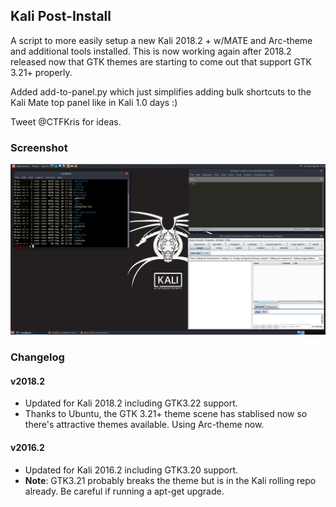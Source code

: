 Kali Post-Install
-----------------

A script to more easily setup a new Kali 2018.2 + w/MATE and Arc-theme and additional tools installed. This is now working again after 2018.2 released now that GTK themes are starting to come out that support GTK 3.21+ properly.

Added add-to-panel.py which just simplifies adding bulk shortcuts to the Kali Mate top panel like in Kali 1.0 days :)

Tweet @CTFKris for ideas.

### Screenshot

![screenshot](https://github.com/sourcekris/kali-postinstall/raw/master/kali-postinstall.png)

### Changelog

#### v2018.2

- Updated for Kali 2018.2 including GTK3.22 support.
- Thanks to Ubuntu, the GTK 3.21+ theme scene has stablised now so there's attractive themes available. Using Arc-theme now.

#### v2016.2

- Updated for Kali 2016.2 including GTK3.20 support.
- **Note**: GTK3.21 probably breaks the theme but is in the Kali rolling repo already. Be careful if running a apt-get upgrade.
